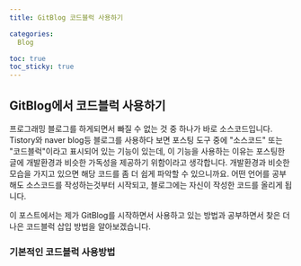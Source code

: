 ```yaml
---
title: GitBlog 코드블럭 사용하기

categories:
  Blog

toc: true
toc_sticky: true
---
```


## GitBlog에서 코드블럭 사용하기

프로그래밍 블로그를 하게되면서 빠질 수 없는 것 중 하나가 바로 소스코드입니다.   Tistory와 naver blog등 블로그를 사용하다 보면 포스팅 도구 중에 "소스코드" 또는 "코드블럭"이라고 표시되어 있는 기능이 있는데, 이 기능을 사용하는 이유는 포스팅한 글에 개발환경과 비슷한 가독성을 제공하기 위함이라고 생각합니다. 개발환경과 비슷한 모습을 가지고 있으면 해당 코드를 좀 더 쉽게 파악할 수 있으니까요.   어떤 언어를 공부해도 소스코드를 작성하는것부터 시작되고,  블로그에는 자신이 작성한 코드를 올리게 됩니다. 	

이 포스트에서는 제가 GitBlog를 시작하면서 사용하고 있는 방법과 공부하면서 찾은 더 나은 코드블럭 삽입 방법을 알아보겠습니다.

### 기본적인 코드블럭 사용방법





